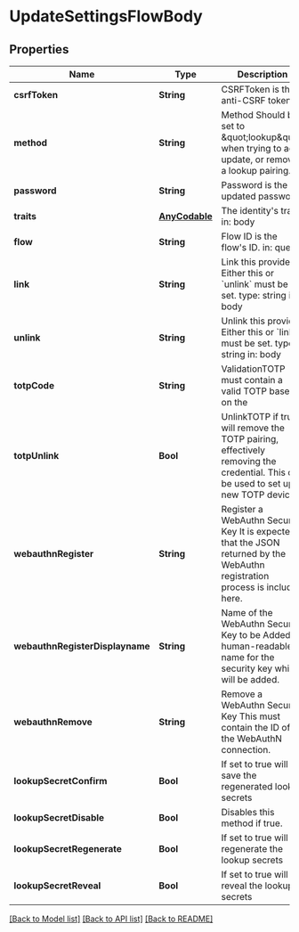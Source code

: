 # UpdateSettingsFlowBody

## Properties
Name | Type | Description | Notes
------------ | ------------- | ------------- | -------------
**csrfToken** | **String** | CSRFToken is the anti-CSRF token | [optional] 
**method** | **String** | Method  Should be set to \&quot;lookup\&quot; when trying to add, update, or remove a lookup pairing. | 
**password** | **String** | Password is the updated password | 
**traits** | [**AnyCodable**](.md) | The identity&#39;s traits  in: body | 
**flow** | **String** | Flow ID is the flow&#39;s ID.  in: query | [optional] 
**link** | **String** | Link this provider  Either this or &#x60;unlink&#x60; must be set.  type: string in: body | [optional] 
**unlink** | **String** | Unlink this provider  Either this or &#x60;link&#x60; must be set.  type: string in: body | [optional] 
**totpCode** | **String** | ValidationTOTP must contain a valid TOTP based on the | [optional] 
**totpUnlink** | **Bool** | UnlinkTOTP if true will remove the TOTP pairing, effectively removing the credential. This can be used to set up a new TOTP device. | [optional] 
**webauthnRegister** | **String** | Register a WebAuthn Security Key  It is expected that the JSON returned by the WebAuthn registration process is included here. | [optional] 
**webauthnRegisterDisplayname** | **String** | Name of the WebAuthn Security Key to be Added  A human-readable name for the security key which will be added. | [optional] 
**webauthnRemove** | **String** | Remove a WebAuthn Security Key  This must contain the ID of the WebAuthN connection. | [optional] 
**lookupSecretConfirm** | **Bool** | If set to true will save the regenerated lookup secrets | [optional] 
**lookupSecretDisable** | **Bool** | Disables this method if true. | [optional] 
**lookupSecretRegenerate** | **Bool** | If set to true will regenerate the lookup secrets | [optional] 
**lookupSecretReveal** | **Bool** | If set to true will reveal the lookup secrets | [optional] 

[[Back to Model list]](../README.md#documentation-for-models) [[Back to API list]](../README.md#documentation-for-api-endpoints) [[Back to README]](../README.md)


